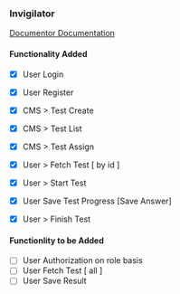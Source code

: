 ### Invigilator

[Documentor Documentation](https://documenter.getpostman.com/view/5108070/T1LV94T7)

#### Functionality Added

- [x] User Login
- [x] User Register
- [x] CMS > Test Create
- [x] CMS > Test List
- [x] CMS > Test Assign
- [x] User > Fetch Test [ by id ]
- [x] User > Start Test
- [x] User Save Test Progress [Save Answer]
- [x] User > Finish Test


#### Functionlity to be Added

- [ ] User Authorization on role basis
- [ ] User Fetch Test [ all ]
- [ ] User Save Result
